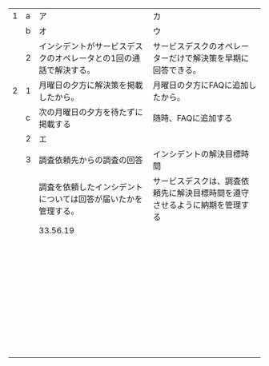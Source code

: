 |      |      |                                                              |                                                              |
| ---- | ---- | ------------------------------------------------------------ | ------------------------------------------------------------ |
| 1    | a    | ア                                                           | カ                                                           |
|      | b    | オ                                                           | ウ                                                           |
|      | 2    | インシデントがサービスデスクのオペレータとの1回の通話で解決する。 | サービスデスクのオペレーターだけで解決策を早期に回答できる。 |
| 2    | 1    | 月曜日の夕方に解決策を掲載したから。                         | 月曜日の夕方にFAQに追加したから。                            |
|      | c    | 次の月曜日の夕方を待たずに掲載する                           | 随時、FAQに追加する                                          |
|      | 2    | エ                                                           |                                                              |
|      | 3    | 調査依頼先からの調査の回答                                   | インシデントの解決目標時間                                   |
|      |      | 調査を依頼したインシデントについては回答が届いたかを管理する。 | サービスデスクは、調査依頼先に解決目標時間を遵守させるように納期を管理する |
|      |      | 33.56.19                                                     |                                                              |
|      |      |                                                              |                                                              |
|      |      |                                                              |                                                              |
|      |      |                                                              |                                                              |
|      |      |                                                              |                                                              |
|      |      |                                                              |                                                              |
|      |      |                                                              |                                                              |
|      |      |                                                              |                                                              |
|      |      |                                                              |                                                              |
|      |      |                                                              |                                                              |
|      |      |                                                              |                                                              |
|      |      |                                                              |                                                              |
|      |      |                                                              |                                                              |
|      |      |                                                              |                                                              |
|      |      |                                                              |                                                              |
|      |      |                                                              |                                                              |
|      |      |                                                              |                                                              |
|      |      |                                                              |                                                              |
|      |      |                                                              |                                                              |
|      |      |                                                              |                                                              |
|      |      |                                                              |                                                              |
|      |      |                                                              |                                                              |
|      |      |                                                              |                                                              |
|      |      |                                                              |                                                              |
|      |      |                                                              |                                                              |
|      |      |                                                              |                                                              |
|      |      |                                                              |                                                              |
|      |      |                                                              |                                                              |
|      |      |                                                              |                                                              |
|      |      |                                                              |                                                              |
|      |      |                                                              |                                                              |
|      |      |                                                              |                                                              |
|      |      |                                                              |                                                              |
|      |      |                                                              |                                                              |
|      |      |                                                              |                                                              |
|      |      |                                                              |                                                              |
|      |      |                                                              |                                                              |
|      |      |                                                              |                                                              |
|      |      |                                                              |                                                              |
|      |      |                                                              |                                                              |
|      |      |                                                              |                                                              |

